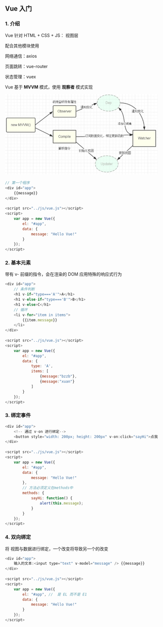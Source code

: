 ## Vue 入门

### 1. 介绍

Vue 针对 HTML + CSS + JS： 视图层

配合其他模块使用

网络通信：axios

页面跳转：vue-router

状态管理：vuex



Vue 基于 **MVVM** 模式，使用 **观察者** 模式实现

![avatar](img/mvvm.jpg)

``` javascript
// 第一个程序
<div id="app">
    {{message}}
</div>

<script src="../js/vue.js"></script>
<script>
    var app = new Vue({
        el: "#app",
        data: {
            message: "Hello Vue!"
        }
    });
</script>
```

### 2. 基本元素

带有 v- 前缀的指令，会在渲染的 DOM 应用特殊的响应式行为

``` javascript
<div id="app">
    // 条件判断
    <h1 v-if="type==='A'">A</h1>
	<h1 v-else-if="type==='B'">B</h1>
    <h1 v-else>C</h1>
	// 循环
    <li v-for="item in items">
        {{item.message}}
    </li>
</div>

<script src="../js/vue.js"></script>
<script>
    var app = new Vue({
        el: "#app",
        data: {
            type: 'A',
            items: [
                {message:"bzzb"},
                {message:"xuan"}
            ]
        }
    });
</script>
```

### 3. 绑定事件

``` javascript
<div id="app">
    <!-- 通过 v-on 进行绑定-->
    <button style="width: 200px; height: 200px" v-on:click="sayHi">点我</button>
</div>

<script src="../js/vue.js"></script>
<script>
    var app = new Vue({
        el: "#app",
        data: {
            message: "Hello Vue!"
        },
        // 方法必须定义在methods中
        methods: {
            sayHi: function() {
                alert(this.message);
            }
        }
    });
</script>
```

### 4. 双向绑定

将 视图与数据进行绑定，一个改变将导致另一个的改变

``` javascript
<div id="app">
    输入的文本:<input type="text" v-model="message" /> {{message}}
</div>

<script src="../js/vue.js"></script>
<script>
    var app = new Vue({
        el: "#app", //  是 EL 而不是 E1
        data: {
            message: "Hello Vue!"
        }
    });
</script>
```

